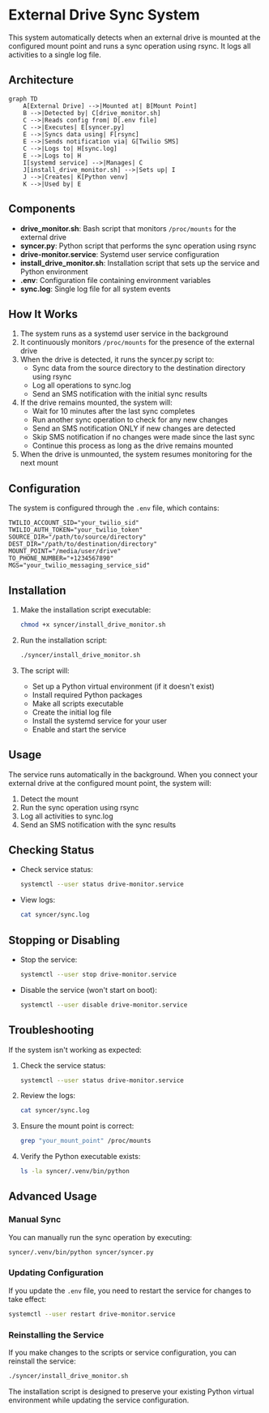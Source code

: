    # External Drive Sync System

This system automatically detects when an external drive is mounted at the configured mount point and runs a sync operation using rsync. It logs all activities to a single log file.

## Architecture

```mermaid
graph TD
    A[External Drive] -->|Mounted at| B[Mount Point]
    B -->|Detected by| C[drive_monitor.sh]
    C -->|Reads config from| D[.env file]
    C -->|Executes| E[syncer.py]
    E -->|Syncs data using| F[rsync]
    E -->|Sends notification via| G[Twilio SMS]
    C -->|Logs to| H[sync.log]
    E -->|Logs to| H
    I[systemd service] -->|Manages| C
    J[install_drive_monitor.sh] -->|Sets up| I
    J -->|Creates| K[Python venv]
    K -->|Used by| E
```

## Components

- **drive_monitor.sh**: Bash script that monitors `/proc/mounts` for the external drive
- **syncer.py**: Python script that performs the sync operation using rsync
- **drive-monitor.service**: Systemd user service configuration
- **install_drive_monitor.sh**: Installation script that sets up the service and Python environment
- **.env**: Configuration file containing environment variables
- **sync.log**: Single log file for all system events

## How It Works

1. The system runs as a systemd user service in the background
2. It continuously monitors `/proc/mounts` for the presence of the external drive
3. When the drive is detected, it runs the syncer.py script to:
   - Sync data from the source directory to the destination directory using rsync
   - Log all operations to sync.log
   - Send an SMS notification with the initial sync results
4. If the drive remains mounted, the system will:
   - Wait for 10 minutes after the last sync completes
   - Run another sync operation to check for any new changes
   - Send an SMS notification ONLY if new changes are detected
   - Skip SMS notification if no changes were made since the last sync
   - Continue this process as long as the drive remains mounted
5. When the drive is unmounted, the system resumes monitoring for the next mount

## Configuration

The system is configured through the `.env` file, which contains:

```
TWILIO_ACCOUNT_SID="your_twilio_sid"
TWILIO_AUTH_TOKEN="your_twilio_token"
SOURCE_DIR="/path/to/source/directory"
DEST_DIR="/path/to/destination/directory"
MOUNT_POINT="/media/user/drive"
TO_PHONE_NUMBER="+1234567890"
MGS="your_twilio_messaging_service_sid"
```

## Installation

1. Make the installation script executable:
   ```bash
   chmod +x syncer/install_drive_monitor.sh
   ```

2. Run the installation script:
   ```bash
   ./syncer/install_drive_monitor.sh
   ```

3. The script will:
   - Set up a Python virtual environment (if it doesn't exist)
   - Install required Python packages
   - Make all scripts executable
   - Create the initial log file
   - Install the systemd service for your user
   - Enable and start the service

## Usage

The service runs automatically in the background. When you connect your external drive at the configured mount point, the system will:

1. Detect the mount
2. Run the sync operation using rsync
3. Log all activities to sync.log
4. Send an SMS notification with the sync results

## Checking Status

- Check service status:
  ```bash
  systemctl --user status drive-monitor.service
  ```

- View logs:
  ```bash
  cat syncer/sync.log
  ```

## Stopping or Disabling

- Stop the service:
  ```bash
  systemctl --user stop drive-monitor.service
  ```

- Disable the service (won't start on boot):
  ```bash
  systemctl --user disable drive-monitor.service
  ```

## Troubleshooting

If the system isn't working as expected:

1. Check the service status:
   ```bash
   systemctl --user status drive-monitor.service
   ```

4. Review the logs:
   ```bash
   cat syncer/sync.log
   ```

5. Ensure the mount point is correct:
   ```bash
   grep "your_mount_point" /proc/mounts
   ```

6. Verify the Python executable exists:
   ```bash
   ls -la syncer/.venv/bin/python
   ```

## Advanced Usage

### Manual Sync

You can manually run the sync operation by executing:

```bash
syncer/.venv/bin/python syncer/syncer.py
```

### Updating Configuration

If you update the `.env` file, you need to restart the service for changes to take effect:

```bash
systemctl --user restart drive-monitor.service
```

### Reinstalling the Service

If you make changes to the scripts or service configuration, you can reinstall the service:

```bash
./syncer/install_drive_monitor.sh
```

The installation script is designed to preserve your existing Python virtual environment while updating the service configuration.